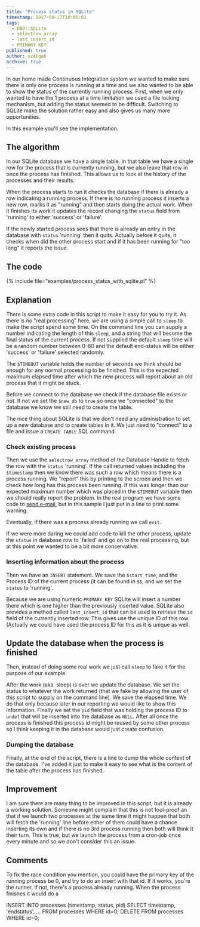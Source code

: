 ```yaml
---
title: "Process status in SQLite"
timestamp: 2017-08-17T10:00:01
tags:
  - DBD::SQLite
  - selectrow_array
  - last_insert_id
  - PRIMARY KEY
published: true
author: szabgab
archive: true
---
```



In our home made Continuous Integration system we wanted to make sure there is only one process is running at a time and we also wanted
to be able to show the status of the currently running process. First, when we only wanted to have the 1 process at a time limitation
we used a file locking mechanism, but adding the status seemed to be difficult. Switching to SQLite make the solution rather
easy and also gives us many more opportunities.

In this example you'll see the implementation.


## The algorithm

In our SQLite database we have a single table. In that table we have a single row for the process that is currently running,
but we also leave that row in once the process has finished. This allows us to look at the history of the processes and their
results.

When the process starts to run it checks the database if there is already a row indicating a running process.
If there is no running process it inserts a new row, marks it as "running" and then starts doing the actual work.
When it finishes its work it updates the record changing the `status` field from 'running' to either 'success' or 'failure'.

If the newly started process sees that there is already an entry in the database with `status` 'running' then it quits.
Actually before it quits, it checks when did the other process start and if it has been running for "too long" it reports the issue.

## The code

{% include file="examples/process_status_with_sqlite.pl" %}

## Explanation

There is some extra code in this script to make it easy for you to try it.
As there is no "real processing" here, we are using a simple call to `sleep` to make the script spend some time.
On the command line you can supply a number indicating the length of this `sleep`, and a string that will become
the final status of the current process.
If not supplied the default `sleep` time will be a random number between 0-60 and the default end-status will
be either 'success' or 'failure' selected randomly.

The `$TIMEOUT` variable holds the number of seconds we think should be enough for any normal processing to be finished.
This is the expected maximum elapsed time after which the new process will report about an old process that it might be stuck.

Before we connect to the database we check if the database file exists or not. If not we set the `$new_db` to `true`
so once we "connected" to the database we know we still need to create the table.

The nice thing about SQLite is that we don't need any administration to set up a new database and to create tables in it.
We just need to "connect" to a file and issue a `CREATE TABLE` SQL command.

<h3>Check existing process</h3>

Then we use the `selectrow_array` method of the Database Handle to fetch the row with the `status` 'running'.
If the call returned values including the `$timestamp` then we know there was such a row which means there is 
a process running. We "report" this by printing to the screen and then we check how long has this process been running.
If this was longer than our expected maximum number which was placed in the `$TIMEOUT` variable then we should really
report the problem. In the real program we have some code to [send e-mail](/sending-html-email-using-email-stuffer),
but in this sample I just put in a line to print some warning.

Eventually, if there was a process already running we call `exit`.

If we were more daring we could add code to kill the other process, update the `status` in database row to 'failed' and
go on to the real processing, but at this point we wanted to be a bit more conservative.

<h3>Inserting information about the process</h3>

Then we have an `INSERT` statement. We save the `$start_time`, and the Process ID of the current process
(it can be found in `$$`, and we set the `status` to 'running'.

Because we are using numeric `PRIMARY KEY` SQLIte will insert a number there which is one higher than the previously inserted value.
SQLite also provides a method called `last_insert_id` that can be used to retrieve the `id` field of the currently inserted row.
This gives use the unique ID of this row. (Actually we could have used the process ID for this as it is unique as well.

## Update the database when the process is finished

Then, instead of doing some real work we just call `sleep` to fake it for the purpose of our example.

After the work (aka. sleep) is over we update the database. We set the status to whatever the work returned (that we fake by allowing
the user of this script to supply on the command line). We save the elapsed time. We do that only because later in our reporting
we would like to show this information. Finally we set the `pid` field that was holding the process ID to `undef` that
will be inserted into the database as `NULL`. After all once the process is finished this process id might be reused by
some other process so I think keeping it in the database would just create confusion.

<h3>Dumping the database</h3>

Finally, at the end of the script, there is a line to dump the whole content of the database. I've added it just to make
it easy to see what is the content of the table after the process has finished.

## Improvement

I am sure there are many thing to be improved in this script, but it is already a working solution. Someone might complain that
this is not fool-proof an that if we launch two processes at the same time it might happen that both will fetch the 'running' line
before either of them could have a chance inserting its own and if there is no 3rd process running then both will think it their turn.
This is true, but we launch the process from a cron-job once every minute and so we don't consider this an issue.

## Comments

To fix the race condition you mention, you could have the primary key of the running process be 0, and try to do an insert with that id. If it works, you're the runner, if not, there's a process already running. When the process finishes it would do a

INSERT INTO processes (timestamp, status, pid)
    SELECT timestamp, 'endstatus', ...
    FROM processes WHERE id=0;
DELETE FROM processes WHERE id=0;

